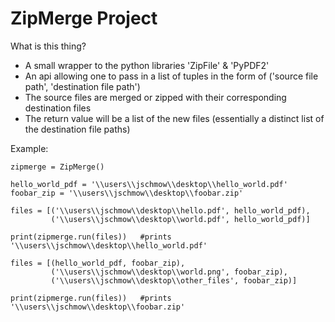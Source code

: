 # ZipMerge Project

What is this thing?
- A small wrapper to the python libraries 'ZipFile' & 'PyPDF2'
- An api allowing one to pass in a list of tuples in the form of ('source file path', 'destination file path') 
- The source files are merged or zipped with their corresponding destination files
- The return value will be a list of the new files (essentially a distinct list of the destination file paths)



Example:

	zipmerge = ZipMerge()	
	
	hello_world_pdf = '\\users\\jschmow\\desktop\\hello_world.pdf'
	foobar_zip = '\\users\\jschmow\\desktop\\foobar.zip'	
	
	files = [('\\users\\jschmow\\desktop\\hello.pdf', hello_world_pdf),
			 ('\\users\\jschmow\\desktop\\world.pdf', hello_world_pdf)]
			 
	print(zipmerge.run(files))   #prints '\\users\\jschmow\\desktop\\hello_world.pdf'

	files = [(hello_world_pdf, foobar_zip),
			 ('\\users\\jschmow\\desktop\\world.png', foobar_zip),
			 ('\\users\\jschmow\\desktop\\other_files', foobar_zip)]		
			 
	print(zipmerge.run(files))   #prints '\\users\\jschmow\\desktop\\foobar.zip'